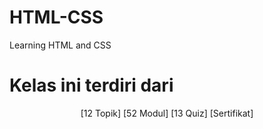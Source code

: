 # HTML-CSS
Learning HTML and CSS

# Kelas ini terdiri dari
 <p align="center">
    [12 Topik]
    [52 Modul]
    [13 Quiz]
    [Sertifikat]
</p>